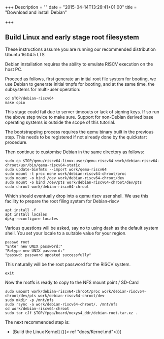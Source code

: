 +++
Description = ""
date = "2015-04-14T13:26:41+01:00"
title = "Download and install Debian"

+++

## Build Linux and early stage root filesystem

These instructions assume you are running our recommended distribution Ubuntu 16.04.5 LTS

Debian installation requires the ability to emulate RISCV execution on the host PC.

Proceed as follows, first generate an initial root file system for booting, we use Debian to generate initial tmpfs for booting,
and at the same time, the subsystems for multi-user operation:

    cd $TOP/debian-riscv64
    make cpio
    
This stage could fail due to server timeouts or lack of signing keys. If so run the above step twice to make sure.
Support for non-Debian derived base operating systems is outside the scope of this tutorial.

The bootstrapping process requires the qemu binary built in the previous step. This needs to be registered if not already done by the quickstart procedure.

Then continue to customise Debian in the same directory as follows:

    sudo cp $TOP/qemu/riscv64-linux-user/qemu-riscv64 work/debian-riscv64-chroot/usr/bin/qemu-riscv64-static
    sudo update-binfmts --import work/qemu-riscv64
    sudo mount -t proc none work/debian-riscv64-chroot/proc
    sudo mount -o bind /dev work/debian-riscv64-chroot/dev
    sudo mount -o bind /dev/pts work/debian-riscv64-chroot/dev/pts
    sudo chroot work/debian-riscv64-chroot

Which should eventually drop into a qemu riscv user shell. We use this facility to prepare the root filing system for Debian-riscv

    apt install -f
    apt install locales
    dpkg-reconfigure locales

Various questions will be asked, say no to using dash as the default system shell. You set your locale to a suitable value for your region.

    passwd root
    "Enter new UNIX password:"
    "Retype new UNIX password:" 
    "passwd: password updated successfully"

This naturally will be the root password for the RISCV system.

    exit
    
Now the rootfs is ready to copy to the NFS mount point / SD-Card

    sudo umount work/debian-riscv64-chroot/proc work/debian-riscv64-chroot/dev/pts work/debian-riscv64-chroot/dev
    sudo mkdir -p /mnt/nfs
    sudo rsync -a work/debian-riscv64-chroot/. /mnt/nfs
    cd work/debian-riscv64-chroot
    sudo tar cJf $TOP/fpga/board/nexys4_ddr/debian-root.tar.xz .

The next recommended step is:

* [Build the Linux Kernel] ({{< ref "docs/Kernel.md">}})
